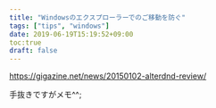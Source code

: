 ```yaml
---
title: "Windowsのエクスプローラーでのご移動を防ぐ"
tags: ["tips", "windows"]
date: 2019-06-19T15:19:52+09:00
toc:true
draft: false
---
```


https://gigazine.net/news/20150102-alterdnd-review/

手抜きですがメモ^^;

